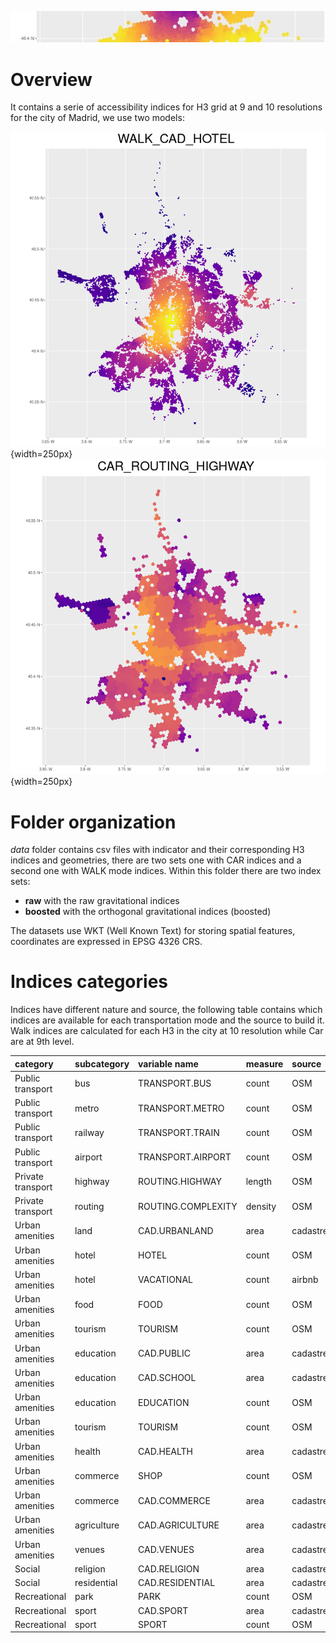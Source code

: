 ![](images/top.jpg "")

# Overview

It contains a serie of accessibility indices for H3 grid at 9 and 10 resolutions for the city of Madrid, we use two models:

![Accessibility to Hotels - Walk Mode](images/WALK_CAD_HOTEL.png "Accessibility to Hotels walking"){width=250px}
![Accessibility to highway - Car Mode](images/CAR_ROUTING_HIGHWAY.png "Accessibility to Highway by car"){width=250px}


# Folder organization

*data* folder contains csv files with indicator and their corresponding H3 indices and geometries, there are two sets one with CAR indices and a second one with WALK mode indices. Within this folder there are two index sets:

* __raw__ with the raw gravitational indices
* __boosted__ with the orthogonal gravitational indices (boosted)

The datasets use WKT (Well Known Text) for storing spatial features, coordinates are expressed in EPSG 4326 CRS.

# Indices categories

Indices have different nature and source, the following table contains which indices are available for each transportation mode and the source to build it. Walk indices are calculated for each H3 in the city at 10 resolution while Car are at 9th level.

|category          |subcategory |variable name      |measure |source   |CAR |WALK |
|:-----------------|:-----------|:------------------|:-------|:--------|:---|:----| 
|Public transport  |bus         |TRANSPORT.BUS      |count   |OSM      |x   |x    | 
|Public transport  |metro       |TRANSPORT.METRO    |count   |OSM      |x   |x    | 
|Public transport  |railway     |TRANSPORT.TRAIN    |count   |OSM      |x   |x    | 
|Public transport  |airport     |TRANSPORT.AIRPORT  |count   |OSM      |x   |     | 
|Private transport |highway     |ROUTING.HIGHWAY    |length  |OSM      |x   |x    |
|Private transport |routing     |ROUTING.COMPLEXITY |density |OSM      |x   |x    | 
|Urban amenities   |land        |CAD.URBANLAND      |area    |cadastre |x   |x    | 
|Urban amenities   |hotel       |HOTEL              |count   |OSM      |x   |x    | 
|Urban amenities   |hotel       |VACATIONAL         |count   |airbnb   |x   |x    | 
|Urban amenities   |food        |FOOD               |count   |OSM      |x   |x    | 
|Urban amenities   |tourism     |TOURISM            |count   |OSM      |x   |x    | 
|Urban amenities   |education   |CAD.PUBLIC         |area    |cadastre |x   |x    | 
|Urban amenities   |education   |CAD.SCHOOL         |area    |cadastre |x   |x    | 
|Urban amenities   |education   |EDUCATION          |count   |OSM      |x   |x    | 
|Urban amenities   |tourism     |TOURISM            |count   |OSM      |x   |x    | 
|Urban amenities   |health      |CAD.HEALTH         |area    |cadastre |x   |x    | 
|Urban amenities   |commerce    |SHOP               |count   |OSM      |x   |x    | 
|Urban amenities   |commerce    |CAD.COMMERCE       |area    |cadastre |x   |x    | 
|Urban amenities   |agriculture |CAD.AGRICULTURE    |area    |cadastre |x   |x    | 
|Urban amenities   |venues      |CAD.VENUES         |area    |cadastre |x   |x    | 
|Social            |religion    |CAD.RELIGION       |area    |cadastre |x   |x    | 
|Social            |residential |CAD.RESIDENTIAL    |area    |cadastre |x   |x    | 
|Recreational      |park        |PARK               |count   |OSM      |x   |x    | 
|Recreational      |sport       |CAD.SPORT          |area    |cadastre |x   |x    | 
|Recreational      |sport       |SPORT              |count   |OSM      |x   |x    |

<!--https://github.com/adam-p/markdown-here/wiki/Markdown-Cheatsheet#images-->
